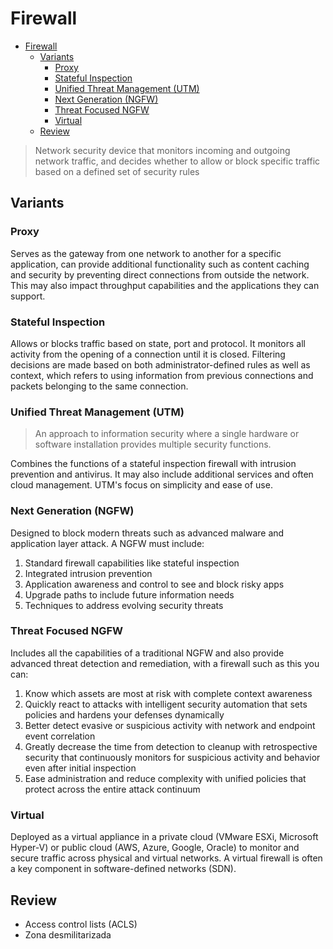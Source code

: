 # Firewall

- [Firewall](#firewall)
  - [Variants](#variants)
    - [Proxy](#proxy)
    - [Stateful Inspection](#stateful-inspection)
    - [Unified Threat Management (UTM)](#unified-threat-management-utm)
    - [Next Generation (NGFW)](#next-generation-ngfw)
    - [Threat Focused NGFW](#threat-focused-ngfw)
    - [Virtual](#virtual)
  - [Review](#review)

> Network security device that monitors incoming and outgoing network traffic, and decides whether to allow or block specific traffic based on a defined set of security rules

## Variants

### Proxy

Serves as the gateway from one network to another for a specific application, can provide additional functionality such as content caching and security by preventing direct connections from outside the network. This may also impact throughput capabilities and the applications they can support.

### Stateful Inspection

Allows or blocks traffic based on state, port and protocol. It monitors all activity from the opening of a connection until it is closed. Filtering decisions are made based on both administrator-defined rules as well as context, which refers to using information from previous connections and packets belonging to the same connection.

### Unified Threat Management (UTM)

> An approach to information security where a single hardware or software installation provides multiple security functions.

Combines the functions of a stateful inspection firewall with intrusion prevention and antivirus. It may also include additional services and often cloud management. UTM's focus on simplicity and ease of use.

### Next Generation (NGFW)

Designed to block modern threats such as advanced malware and application layer attack. A NGFW must include:

1. Standard firewall capabilities like stateful inspection
2. Integrated intrusion prevention
3. Application awareness and control to see and block risky apps
4. Upgrade paths to include future information needs
5. Techniques to address evolving security threats

### Threat Focused NGFW

Includes all the capabilities of a traditional NGFW and also provide advanced threat detection and remediation, with a firewall such as this you can:

1. Know which assets are most at risk with complete context awareness
2. Quickly react to attacks with intelligent security automation that sets policies and hardens your defenses dynamically
3. Better detect evasive or suspicious activity with network and endpoint event correlation
4. Greatly decrease the time from detection to cleanup with retrospective security that continuously monitors for suspicious activity and behavior even after initial inspection
5. Ease administration and reduce complexity with unified policies that protect across the entire attack continuum

### Virtual

Deployed as a virtual appliance in a private cloud (VMware ESXi, Microsoft Hyper-V) or public cloud (AWS, Azure, Google, Oracle) to monitor and secure traffic across physical and virtual networks. A virtual firewall is often a key component in software-defined networks (SDN).

## Review

- Access control lists (ACLS)
- Zona desmilitarizada
